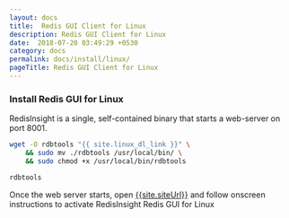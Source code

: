 ```yaml
---
layout: docs
title:  Redis GUI Client for Linux
description: Redis GUI Client for Linux
date:  2018-07-20 03:49:29 +0530
category: docs
permalink: docs/install/linux/
pageTitle: Redis GUI Client for Linux
---
```

### Install Redis GUI for Linux

RedisInsight is a single, self-contained binary that starts a web-server on port 8001.

```bash
wget -O rdbtools "{{ site.linux_dl_link }}" \
    && sudo mv ./rdbtools /usr/local/bin/ \
    && sudo chmod +x /usr/local/bin/rdbtools

rdbtools
```

Once the web server starts, open [{{site.siteUrl}}]({{site.siteUrl}}) and follow onscreen instructions to activate RedisInsight Redis GUI for Linux

